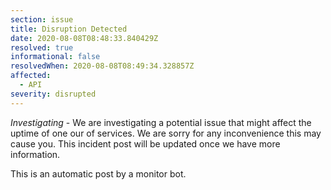 ```yaml
---
section: issue
title: Disruption Detected
date: 2020-08-08T08:48:33.840429Z
resolved: true
informational: false
resolvedWhen: 2020-08-08T08:49:34.328857Z
affected:
  - API
severity: disrupted
---
```

*Investigating* - We are investigating a potential issue that might affect the uptime of one our of services. We are sorry for any inconvenience this may cause you. This incident post will be updated once we have more information.

This is an automatic post by a monitor bot.
        